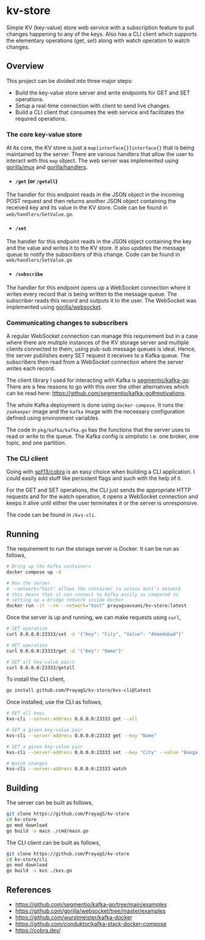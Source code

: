 # kv-store

Simple KV (key-value) store web service with a subscription feature to pull changes happening to any of the keys. Also has a CLI client which supports the elementary operations (get, set) along with watch operation to watch changes.

## Overview

This project can be divided into three major steps:
- Build the key-value store server and write endpoints for GET and SET operations.
- Setup a real-time connection with client to send live changes.
- Build a CLI client that consumes the web service and facilitates the required operations.

### The core key-value store

At its core, the KV store is just a `map[interface{}]interface{}` that is being maintained by the server. There are various handlers that allow the user to interact with this `map` object. The web server was implemented using [gorilla/mux](https://github.com/gorilla/mux) and [gorilla/handlers](https://github.com/gorilla/handlers).

- #### `/get` (or `/getall`)

The handler for this endpoint reads in the JSON object in the incoming POST request and then returns another JSON object containing the received key and its value in the KV store. Code can be found in `web/handlers/GetValue.go`.

- #### `/set`

The handler for this endpoint reads in the JSON object containing the key and the value and writes it to the KV store. It also updates the message queue to notify the subscribers of this change. Code can be found in `web/handlers/SetValue.go`

- #### `/subscribe`

The handler for this endpoint opens up a WebSocket connection where it writes every record that is being written to the message queue. The subscriber reads this record and outputs it to the user. The WebSocket was implemented using [gorilla/websocket](https://github.com/gorilla/websocket).

### Communicating changes to subscribers

A regular WebSocket connection can manage this requirement but in a case where there are multiple instances of the KV storage server and multiple clients connected to them, using pub-sub message queues is ideal. Hence, the server publishes every SET request it receives to a Kafka queue. The subscribers then read from a WebSocket connection where the server writes each record.

The client library I used for interacting with Kafka is [segmentio/kafka-go](https://github.com/segmentio/kafka-go). There are a few reasons to go with this over the other alternatives which can be read here: https://github.com/segmentio/kafka-go#motivations.

The whole Kafka deployment is done using `docker-compose`. It runs the `zookeeper` image and the `kafka` image with the necessary configuration defined using environment variables.

The code in `pkg/kafka/kafka.go` has the functions that the server uses to read or write to the queue. The Kafka config is simplistic i.e. one broker, one topic, and one partition.

### The CLI client

Going with [spf13/cobra](https://github.com/spf13/cobra) is an easy choice when building a CLI application. I could easily add stuff like persistent flags and such with the help of it.

For the GET and SET operations, the CLI just sends the appropriate HTTP requests and for the watch operation, it opens a WebSocket connection and keeps it alive until either the user terminates it or the server is unresponsive.

The code can be found in `/kvs-cli`.

## Running

The requirement to run the storage server is Docker. It can be run as follows,
```sh
# Bring up the Kafka containers
docker compose up -d

# Run the server
# --network="host" allows the container to access host's network
# this means that it can connect to Kafka easily as compared to
# setting up a bridge network inside Docker
docker run -it --rm --network="host" prayagsavsani/kv-store:latest
```

Once the server is up and running, we can make requests using `curl`,
```sh
# SET operation
curl 0.0.0.0:23333/set -d '{"Key": "City", "Value": "Ahmedabad"}'

# GET operation
curl 0.0.0.0:23333/get -d '{"Key": "Name"}'

# GET all key-value pairs
curl 0.0.0.0:23333/getall
```

To install the CLI client,
```sh 
go install github.com/PrayagS/kv-store/kvs-cli@latest
```

Once installed, use the CLI as follows,
```sh
# GET all keys
kvs-cli --server-address 0.0.0.0:23333 get --all

# GET a given key-value pair
kvs-cli --server-address 0.0.0.0:23333 get --key "Name"

# SET a given key-value pair
kvs-cli --server-address 0.0.0.0:23333 set --key "City" --value "Bangalore"

# Watch changes
kvs-cli --server-address 0.0.0.0:23333 watch
```

## Building

The server can be built as follows,
```sh
git clone https://github.com/PrayagS/kv-store
cd kv-store
go mod download
go build -o main ./cmd/main.go
```

The CLI client can be built as follows,
```sh
git clone https://github.com/PrayagS/kv-store
cd kv-store/cli
go mod download
go build -o kvs ./kvs.go
```

## References

- https://github.com/segmentio/kafka-go/tree/main/examples
- https://github.com/gorilla/websocket/tree/master/examples
- https://github.com/wurstmeister/kafka-docker
- https://github.com/conduktor/kafka-stack-docker-compose
- https://cobra.dev/
